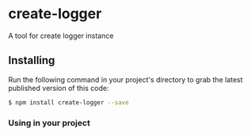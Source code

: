 # create-logger

A tool for create logger instance

## Installing

Run the following command in your project's directory to grab the latest published version of this code:

```bash
$ npm install create-logger --save
```

### Using in your project
